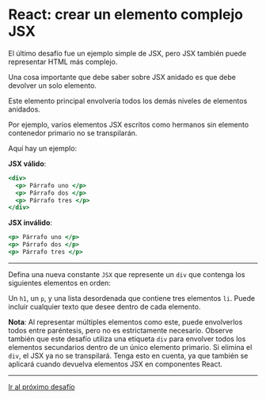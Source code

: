 # React: crear un elemento complejo JSX

El último desafío fue un ejemplo simple de JSX, pero JSX también puede representar HTML más complejo.

Una cosa importante que debe saber sobre JSX anidado es que debe devolver un solo elemento.

Este elemento principal envolvería todos los demás niveles de elementos anidados.

Por ejemplo, varios elementos JSX escritos como hermanos sin elemento contenedor primario no se transpilarán.

Aquí hay un ejemplo:

**JSX válido**:

```jsx
<div>
  <p> Párrafo uno </p>
  <p> Párrafo dos </p>
  <p> Párrafo tres </p>
</div>
```

**JSX inválido**:

```jsx
<p> Párrafo uno </p>
<p> Párrafo dos </p>
<p> Párrafo tres </p>
```

---

Defina una nueva constante `JSX` que represente un `div` que contenga los siguientes elementos en orden:

Un `h1`, un `p`, y una lista desordenada que contiene tres elementos `li`. Puede incluir cualquier texto que desee dentro de cada elemento.

**Nota**: Al representar múltiples elementos como este, puede envolverlos todos entre paréntesis, pero no es estrictamente necesario. Observe también que este desafío utiliza una etiqueta `div` para envolver todos los elementos secundarios dentro de un único elemento primario. Si elimina el `div`, el JSX ya no se transpilará. Tenga esto en cuenta, ya que también se aplicará cuando devuelva elementos JSX en componentes React.

---

[Ir al próximo desafío](https://github.com/sebastiantorres86/react-practice/tree/master/Practica/03/my-app)
